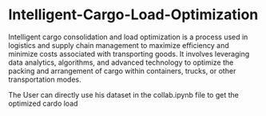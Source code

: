# Intelligent-Cargo-Load-Optimization

Intelligent cargo consolidation and load optimization is a process used in logistics and supply chain management to maximize efficiency and minimize costs associated with transporting goods. It involves leveraging data analytics, algorithms, and advanced technology to optimize the packing and arrangement of cargo within containers, trucks, or other transportation modes.

The User can directly use his dataset in the collab.ipynb file to get the optimized cardo load
